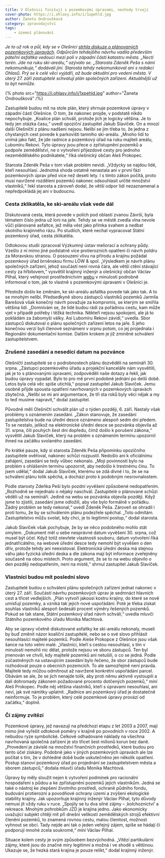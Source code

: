 ```yaml
---
title: V Olešnici finišují s pozemkovými úpravami, neshody trvají
cover-photo: https://i.ohlasy.info/i/1xpehld.jpg
author: Žaneta Ondroušková
category: zpravodajství
tags:
    - územní plánování
---
```


*Je to už rok a půl, kdy se v Olešnici [strhla diskuze o plánovaných pozemkových úpravách](https://ohlasy.info/clanky/2015/03/olesnicka-asfaltka.html). Odpůrcům tehdejšího návrhu vadila především páteřní asfaltka vedoucí mezi poli v západní části katastru města. „Nectí terén. Jde na ruku ski-areálu,“ ozývalo se. „Starosta Zdeněk Peša s námi nekomunikuje,“ dodávali jiní. Starosta tehdy nekomunikoval ani s redakcí Ohlasů. Prý se k celé věci vyjádří, až bude aktuální pro vedení města. V úterý 27. září zastupitelé schvalují plán společných zařízení. Aktuálnější už to být nemůže.*

{% photo src="https://i.ohlasy.info/i/1xpehld.jpg" author="Žaneta Ondroušková" /%}

Zastupitelé budou mít na stole plán, který shrnuje pozemkové úpravy v západní části Olešnice. O tom, že nakonec projde, v podstatě nikdo nepochybuje. „Koalice plán schválí, protože jich je logicky většina. Je to tedy jen otázka času,“ uvedl opoziční zastupitel Jakub Slavíček. On a mnozí další Olešničtí z plánu nadšeni nejsou. Nelíbí se jim třeba to, že jedna z chystaných cest povede k parkovišti tamního ski-areálu. „Mnoho lidí to vnímá jako fakt, že jde radnice a pozemkový úřad na ruku majiteli areálu, Lubomíru Rekovi. Tyto úpravy jsou přece o zpřístupnění pozemků a podpoře zemědělství, ne o vytvoření příjezdové cesty pro jednoho nezemědělského podnikatele,“ říká olešnický občan Aleš Prokopec.

Starosta Zdeněk Peša v tom však problém nevidí. „Vždycky se najdou lidé, kteří nesouhlasí. Jednotná shoda ostatně nenastala ani v první fázi pozemkových úprav před více než deseti lety. I s tímto zákon počítá, proto musí navržené rozdělení pozemků nakonec odsouhlasit určité množství vlastníků,“ řekl starosta a zároveň dodal, že větší odpor lidí nezaznamenal a nepředpokládá jej ani v budoucnu.

### Cesta zklikatěla, ke ski-areálu však vede dál

Diskutovaná cesta, která povede v polích pod oblastí zvanou Závrší, byla tématem číslo jedna už loni na jaře. Tehdy se ve městě zvedla vlna nevole vůči plánované asfaltce, jež měla vést jako přímka svahem a nedbat okolního krajinného rázu. Po studiích, které nechal vypracovat Státní pozemkový úřad, cesta zklikatěla.

Odtokovou studii zpracoval Výzkumný ústav meliorací a ochrany půdy. Vzešlo z ní mimo jiné podstatně více protierozních opatření či návrh poldru za Moravskou stranou. O posouzení vlivu na přírodu a krajinu požádal pozemkový úřad brněnskou firmu LÖW & spol. „Výsledkem je návrh plánu společných zařízení, jehož součástí není rovná čára, ale větší ctění stávající cesty za hřbitovem,“ vysvětlil krajinný inženýr a olešnický občan Václav Plíhal, který veřejnost prostřednictvím [webu](http://zmola.cz/) v minulosti podrobně informoval o tom, jak to vlastně s pozemkovými úpravami v Olešnici je.

Přestože došlo ke změnám, ke ski-areálu asfaltka povede tak jako tak.  A to se mnohým nelíbí. Předsedkyně sboru zástupců vlastníků pozemků Jarmila Barešová však konečný návrh považuje za kompromis, se kterým se smířila většina lidí. „Domnívám se, že lidé budou rádi za pořádnou cestu, kam může vjet v případě potřeby i těžká technika. Někteří nejsou spokojeni, ale já to pokládám za žabomyší války. Asi Lubomíru Rekovi závidí,“ uvedla. Sbor zástupců diskutoval o plánu společných zařízení letos na jaře. S jeho konečnou verzí byli členové seznámeni v srpnu potom, co jej projednala i Regionální dokumentační komise. Dalším krokem je již zmíněné schválení zastupitelstvem.

### Zrušené zasedání a nesedící datum na pozvánce

Olešničtí zastupitelé se o podrobnostech plánu dozvěděli na semináři 30. srpna. „Zástupci pozemkového úřadu a projekční kanceláře nám vysvětlili, jak je to s plánovanými úpravami, zodpověděli naše dotazy a řekli, jak budou úpravy vypadat. Bylo to pro mě první podobné jednání po delší době. Letos byla celá věc spíše utichlá,“ popsal zastupitel Jakub Slavíček. Jemu osobně přijde spousta opatření navrhovaných v pozemkových úpravách zbytečná. „Nelíbí se mi ani argumentace, že tři sta roků byly věci nějak a my to teď musíme napravit,“ dodal zastupitel.

Původně měli Olešničtí schválit plán už o týden později, 6. září. Nastaly však problémy s oznámením zasedání. „Zákon stanovuje, že zasedání zastupitelstva bude na úřední desce oznámeno alespoň sedm dní předem. To se nestalo, jelikož na elektronické úřední desce se pozvánka objevila až 31. srpna, čili pouhých šest dní dopředu, čímž došlo k porušení zákona,“ vysvětlil Jakub Slavíček, který na problém s oznámením termínu upozornil ihned na začátku svolaného zasedání.

Po krátké pauze, kdy si starosta Zdeněk Peša připomínku opozičního zastupitele ověřoval, nakonec schůzi rozpustil. Nedošlo ani k oficiálnímu zahájení, zasedání se tedy vůbec nekonalo. „Moji povinností bylo na problém s ohlášením termínu upozornit, aby nedošlo k trestnému činu. To jsem udělal,“ dodal Jakub Slavíček, kterému se zdá divné i to, že se na schválení plánu tolik spěchá, a dochází proto k podobným nesrovnalostem.

Podle starosty Zdeňka Peši bylo pozdní vyvěšení způsobené nedopatřením. „Rozhodně se nejednalo o nějaký naschvál. Zastupitelé o plánované schůzi věděli už na semináři. Jedině na webu se pozvánka objevila později. Když jsme to zjistili, zasedání jsme odložili, aby vše bylo formálně v pořádku. Žádný problém se tedy nekonal,“ uvedl Zdeněk Peša. Zároveň se ohradil i proti tomu, že by se schválením plánu podezřele spěchal. „Toto odmítám. Zastupitelstvo můžu svolat, kdy chci, je to legitimní postup,“ dodal starosta.

Jakub Slavíček však pochybuje, že by se něco podobného mohlo stát omylem. „Dokument měl u sebe nesprávné datum vyvěšení 30. srpna, což musel být účel. Když totiž otevřete vlastnosti souboru, datum vytvoření říká jednatřicátého, na webové úřední desce tedy nemohl být vyvěšen o den dřív, protože tehdy ani neexistoval. Elektronická úřední deska má stejnou váhu jako fyzická úřední deska a dle zákona mají být informace zveřejněny současně na obou místech. Proto argument, že se to na webu objevilo o den později nedopatřením, není na místě,“ shrnul zastupitel Jakub Slavíček.

### Vlastníci budou mít poslední slovo

Zastupitelé budou o schválení plánu společných zařízení jednat nakonec v úterý 27. září. Součástí návrhu pozemkových úprav je sedmnáct hlavních cest a třicet vedlejších. „Plán vytvoří jakousi kostru krajiny, do které se nově umísťují pozemky, a vzniká tak jejich nové uspořádání. Poté je třeba získat souhlas vlastníků alespoň šedesáti procent výměry řešených pozemků. Pokud se tak stane, Státní pozemkový úřad návrh schválí,“ uvedla mluvčí Státního pozemkového úřadu Monika Machtová.

Aby se úpravy včetně diskutované asfaltky ke ski-areálu nekonaly, museli by buď změnit názor koaliční zastupitelé, nebo se o své slovo přihlásit nesouhlasící majitelé pozemků. Podle Aleše Prokopce z Olešnice jsou však šance na toto velmi malé. „Vlastníci, kteří s cestou nesouhlasí, s tím v minulosti nemohli nic dělat, protože nejsou ve sboru zástupců. Ten byl jmenován ve chvíli, kdy majitelé pozemků ani netušili, o co se jedná. Podle zúčastněných na ustavujícím zasedání bylo řečeno, že sbor zástupců bude rozhodovat pouze o obecních pozemcích. To ale samozřejmě není pravda. Majitelé tedy můžou odmítnout až navržené konkrétní uspořádání parcel. Obávám se ale, že se jich nenajde tolik, aby proti němu aktivně vystoupili a dali dohromady zákonem požadované procento dotčených pozemků,“ míní Aleš Prokopec. Podle něj většina vlastníků, kteří s úpravami nesouhlasí, ani neví, jak své námitky uplatnit. „Radnice ani pozemkový úřad je dostatečně neinformuje. To je problém, který celé pozemkové úpravy provází od začátku,“ doplnil.

### Čí zájmy zvítězí

Pozemkové úpravy, jež navazují na předchozí etapu z let 2003 a 2007, mají mimo jiné vyřešit odtokové poměry v krajině po povodních v roce 2002. A nebudou ryze symbolické. Celkové odhadované náklady na všechna navrhovaná společná zařízení je sto třicet šest milionů korun bez daně. „Provedení je závislé na množství finančních prostředků, které budou pro tento účel získány. Podobně jako v jiných pozemkových úpravách ale lze počítat s tím, že v dohledné době bude uskutečněno jen několik opatření. Postup stanoví pozemkový úřad po projednání se zastupitelstvem města a sborem zástupců,“ dodala mluvčí úřadu Monika Machtová.

Úpravy by měly sloužit nejen k vytvoření podmínek pro racionální hospodaření s půdou a ke zpřístupnění pozemků jejich vlastníkům. Jedná se také o nástroj ke zlepšení životního prostředí, ochraně půdního fondu, budování protierozní a povodňové ochrany území a zvýšení ekologické stability krajiny. Jak upozorňuje krajinný inženýr Václav Plíhal, tyto důvody nemusí jít vždy ruku v ruce. „Spojily se tu dva silné zájmy – ‚kolchoznictví‘ a rekreace. Mnohým pohrobkům JZD je krajina jedno. Jako ekonomicky uvažující subjekt chtějí mít při dnešní velikosti zemědělských strojů efektivní členění pozemků, to znamená rovnou cestu, malou členitost, možnost vyhnout se obci. Tady nejde ani tak o jeden veřejný zájem, spíše se hádají či podporují mnohé zcela soukromé,“ míní Václav Plíhal.

Situace kolem cesty je svým způsobem bezvýchodná. „Vítězí partikulární zájmy, které jsou do značné míry legitimní a možná i ve shodě s většinou. Ukazuje se, že hezká stará krajina je pouze relikt,“ dodal krajinný inženýr.
